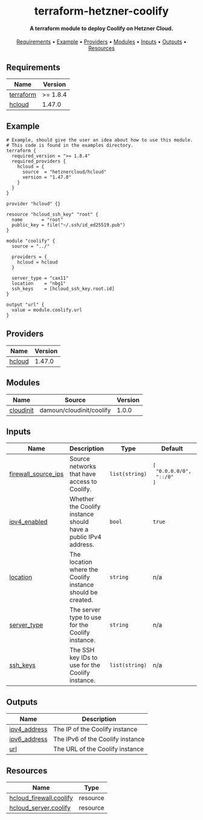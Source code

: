 <h1 align="center">
  terraform-hetzner-coolify
  <br>
</h1>

<h4 align="center">A terraform module to deploy Coolify on Hetzner Cloud.</h4>

<p align="center">
  <a href="#requirements">Requirements</a> •
  <a href="#example">Example</a> •
  <a href="#providers">Providers</a> •
  <a href="#modules">Modules</a> •
  <a href="#inputs">Inputs</a> •
  <a href="#Outputs">Outputs</a> •
  <a href="#resources">Resources</a>
</p>

<!-- BEGIN_TF_DOCS -->
## Requirements

| Name | Version |
|------|---------|
| <a name="requirement_terraform"></a> [terraform](#requirement\_terraform) | >= 1.8.4 |
| <a name="requirement_hcloud"></a> [hcloud](#requirement\_hcloud) | 1.47.0 |

## Example

```hcl
# Example, should give the user an idea about how to use this module.
# This code is found in the examples directory.
terraform {
  required_version = ">= 1.8.4"
  required_providers {
    hcloud = {
      source  = "hetznercloud/hcloud"
      version = "1.47.0"
    }
  }
}

provider "hcloud" {}

resource "hcloud_ssh_key" "root" {
  name       = "root"
  public_key = file("~/.ssh/id_ed25519.pub")
}

module "coolify" {
  source = "../"

  providers = {
    hcloud = hcloud
  }

  server_type = "cax11"
  location    = "nbg1"
  ssh_keys    = [hcloud_ssh_key.root.id]
}

output "url" {
  value = module.coolify.url
}
```

## Providers

| Name | Version |
|------|---------|
| <a name="provider_hcloud"></a> [hcloud](#provider\_hcloud) | 1.47.0 |

## Modules

| Name | Source | Version |
|------|--------|---------|
| <a name="module_cloudinit"></a> [cloudinit](#module\_cloudinit) | damoun/cloudinit/coolify | 1.0.0 |

## Inputs

| Name | Description | Type | Default | Required |
|------|-------------|------|---------|:--------:|
| <a name="input_firewall_source_ips"></a> [firewall\_source\_ips](#input\_firewall\_source\_ips) | Source networks that have access to Coolify. | `list(string)` | <pre>[<br>  "0.0.0.0/0",<br>  "::/0"<br>]</pre> | no |
| <a name="input_ipv4_enabled"></a> [ipv4\_enabled](#input\_ipv4\_enabled) | Whether the Coolify instance should have a public IPv4 address. | `bool` | `true` | no |
| <a name="input_location"></a> [location](#input\_location) | The location where the Coolify instance should be created. | `string` | n/a | yes |
| <a name="input_server_type"></a> [server\_type](#input\_server\_type) | The server type to use for the Coolify instance. | `string` | n/a | yes |
| <a name="input_ssh_keys"></a> [ssh\_keys](#input\_ssh\_keys) | The SSH key IDs to use for the Coolify instance. | `list(string)` | n/a | yes |

## Outputs

| Name | Description |
|------|-------------|
| <a name="output_ipv4_address"></a> [ipv4\_address](#output\_ipv4\_address) | The IP of the Coolify instance |
| <a name="output_ipv6_address"></a> [ipv6\_address](#output\_ipv6\_address) | The IPv6 of the Coolify instance |
| <a name="output_url"></a> [url](#output\_url) | The URL of the Coolify instance |

## Resources

| Name | Type |
|------|------|
| [hcloud_firewall.coolify](https://registry.terraform.io/providers/hetznercloud/hcloud/1.47.0/docs/resources/firewall) | resource |
| [hcloud_server.coolify](https://registry.terraform.io/providers/hetznercloud/hcloud/1.47.0/docs/resources/server) | resource |
<!-- END_TF_DOCS -->